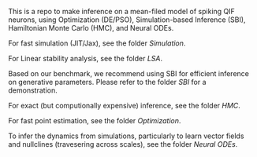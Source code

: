 This is a repo to make inference on a mean-filed model of spiking QIF neurons, using Optimization (DE/PSO), Simulation-based Inference (SBI), Hamiltonian Monte Carlo (HMC), and Neural ODEs.


For fast simulation (JIT/Jax), see the folder <em> Simulation</em>.

For Linear stability analysis, see the folder <em> LSA</em>.


Based on our benchmark, we recommend using SBI for efficient inference on generative parameters. Please refer to the folder <em>SBI</em> for a demonstration.


For exact (but computionally expensive) inference, see the folder <em> HMC</em>.


For fast point estimation, see the folder <em> Optimization</em>.



To infer the dynamics from simulations, particularly to learn vector fields and nullclines (travesering across scales), see the folder <em> Neural ODEs</em>.
